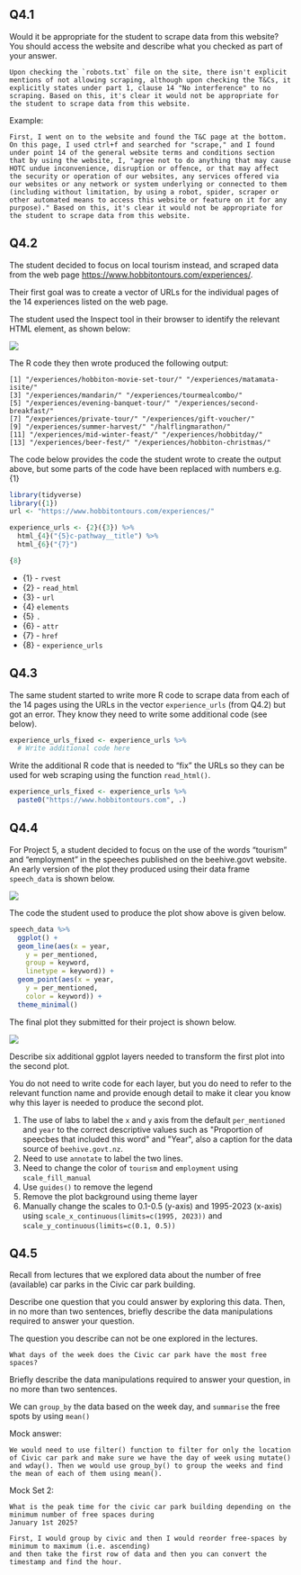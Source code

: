 ## Q4.1

Would it be appropriate for the student to scrape data from this website?
You should access the website and describe what you checked as part of your answer.

```
Upon checking the `robots.txt` file on the site, there isn't explicit mentions of not allowing scraping, although upon checking the T&Cs, it explicitly states under part 1, clause 14 "No interference" to no scraping. Based on this, it's clear it would not be appropriate for the student to scrape data from this website.
```

Example:

```
First, I went on to the website and found the T&C page at the bottom. On this page, I used ctrl+f and searched for "scrape," and I found under point 14 of the general website terms and conditions section that by using the website, I, "agree not to do anything that may cause HOTC undue inconvenience, disruption or offence, or that may affect the security or operation of our websites, any services offered via our websites or any network or system underlying or connected to them (including without limitation, by using a robot, spider, scraper or other automated means to access this website or feature on it for any purpose)." Based on this, it's clear it would not be appropriate for the student to scrape data from this website.
```

## Q4.2

The student decided to focus on local tourism instead, and scraped data from the web
page https://www.hobbitontours.com/experiences/.

Their first goal was to create a vector of URLs for the individual pages of the 14 experiences
listed on the web page.

The student used the Inspect tool in their browser to identify the relevant HTML element, as
shown below:

![](https://media.discordapp.net/attachments/1294601014628061238/1386272994896253041/Screenshot_2025-06-22_at_9.13.52_PM.png?ex=68591ad5&is=6857c955&hm=21d8866d76e07c4df770dd9da0d1af00dc57c62b82d35e57ccd31c73a2952baf&=&quality=lossless)

The R code they then wrote produced the following output:

```
[1] "/experiences/hobbiton-movie-set-tour/" "/experiences/matamata-isite/"
[3] "/experiences/mandarin/" "/experiences/tourmealcombo/"
[5] "/experiences/evening-banquet-tour/" "/experiences/second-breakfast/"
[7] “/experiences/private-tour/" "/experiences/gift-voucher/"
[9] "/experiences/summer-harvest/" "/halflingmarathon/"
[11] "/experiences/mid-winter-feast/" "/experiences/hobbitday/"
[13] "/experiences/beer-fest/" "/experiences/hobbiton-christmas/"
```

The code below provides the code the student wrote to create the output above, but some parts
of the code have been replaced with numbers e.g. {1}

```R
library(tidyverse)
library({1})
url <- "https://www.hobbitontours.com/experiences/"

experience_urls <- {2}({3}) %>%
  html_{4}("{5}c-pathway__title") %>%
  html_{6}("{7}")

{8}
```

- {1} - `rvest`
- {2} - `read_html`
- {3} - `url`
- {4} `elements`
- {5} `.`
- {6} - `attr`
- {7} - `href`
- {8} - `experience_urls`

## Q4.3

The same student started to write more R code to scrape data from each of the 14 pages using
the URLs in the vector `experience_urls` (from Q4.2) but got an error. They know they need to write some additional code (see below).

```R
experience_urls_fixed <- experience_urls %>%
  # Write additional code here
```

Write the additional R code that is needed to “fix” the URLs so they can be used for web scraping using the function `read_html()`.

```R
experience_urls_fixed <- experience_urls %>%
  paste0("https://www.hobbitontours.com", .)
```

## Q4.4

For Project 5, a student decided to focus on the use of the words “tourism” and “employment” in
the speeches published on the beehive.govt website.
An early version of the plot they produced using their data frame `speech_data` is shown below.

![](https://cdn.discordapp.com/attachments/760750613431582773/1386282597210128435/image.png?ex=685923c7&is=6857d247&hm=8f7c92589e4ec0077aa8a9eaf15a87e3bc40cb849be7a3fb8c53442813d11ed9&)

The code the student used to produce the plot show above is given below.

```R
speech_data %>%
  ggplot() +
  geom_line(aes(x = year,
    y = per_mentioned,
    group = keyword,
    linetype = keyword)) +
  geom_point(aes(x = year,
    y = per_mentioned,
    color = keyword)) +
  theme_minimal()
```

The final plot they submitted for their project is shown below.

![](https://cdn.discordapp.com/attachments/760750613431582773/1386284006848466944/image.png?ex=68592517&is=6857d397&hm=5ba6eb5c2305432e1243df4cacbd0c02c3e2a6b9068969430be15a173ab5a072&)

Describe six additional ggplot layers needed to transform the first plot into the second plot.

You do not need to write code for each layer, but you do need to refer to the relevant function name and provide enough detail to make it clear you know why this layer is needed to produce the second plot.

1. The use of labs to label the `x` and `y` axis from the default `per_mentioned` and `year` to the correct descriptive values such as "Proportion of speecbes that included this word" and "Year", also a caption for the data source of `beehive.govt.nz`.
2. Need to use `annotate` to label the two lines.
3. Need to change the color of `tourism` and `employment` using `scale_fill_manual`
4. Use `guides()` to remove the legend
5. Remove the plot background using theme layer
6. Manually change the scales to 0.1-0.5 (y-axis) and 1995-2023 (x-axis) using `scale_x_continuous(limits=c(1995, 2023))` and `scale_y_continuous(limits=c(0.1, 0.5))`

## Q4.5

Recall from lectures that we explored data about the number of free (available) car parks in the
Civic car park building.

Describe one question that you could answer by exploring this data. Then, in no more than two
sentences, briefly describe the data manipulations required to answer your question.

The question you describe can not be one explored in the lectures.

```
What days of the week does the Civic car park have the most free spaces?
```

Briefly describe the data manipulations required to answer your question, in no more
than two sentences.

We can `group_by` the data based on the week day, and `summarise` the free spots by using `mean()`

Mock answer:

```
We would need to use filter() function to filter for only the location of Civic car park and make sure we have the day of week using mutate() and wday(). Then we would use group_by() to group the weeks and find the mean of each of them using mean().
```

Mock Set 2:

```
What is the peak time for the civic car park building depending on the minimum number of free spaces during
January 1st 2025?

First, I would group by civic and then I would reorder free-spaces by minimum to maximum (i.e. ascending)
and then take the first row of data and then you can convert the timestamp and find the hour.
```
